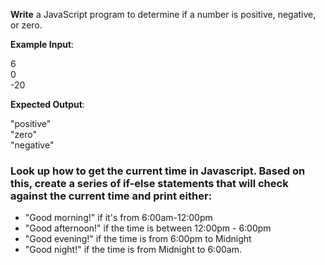 **Write** a JavaScript program to determine if a number is positive, negative, or zero.

**Example Input**:

6  
0  
-20

**Expected Output**:

"positive"  
"zero"  
"negative"  

### Look up how to get the current time in Javascript. Based on this, create a series of if-else statements that will check against the current time and print either: 

- "Good morning!" if it's from 6:00am-12:00pm
- "Good afternoon!" if the time is between 12:00pm - 6:00pm
- "Good evening!" if the time is from 6:00pm to Midnight 
- "Good night!" if the time is from Midnight to 6:00am. 